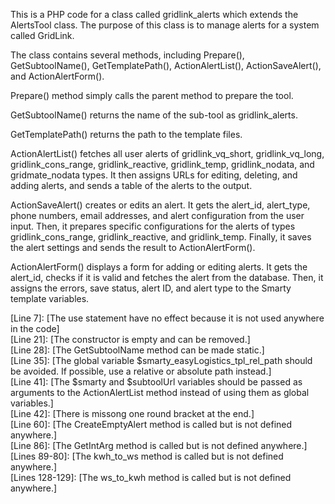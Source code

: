 This is a PHP code for a class called gridlink_alerts which extends the AlertsTool class. The purpose of this class is to manage alerts for a system called GridLink.

The class contains several methods, including Prepare(), GetSubtoolName(), GetTemplatePath(), ActionAlertList(), ActionSaveAlert(), and ActionAlertForm().

Prepare() method simply calls the parent method to prepare the tool.

GetSubtoolName() returns the name of the sub-tool as gridlink_alerts.

GetTemplatePath() returns the path to the template files.

ActionAlertList() fetches all user alerts of gridlink_vq_short, gridlink_vq_long, gridlink_cons_range, gridlink_reactive, gridlink_temp, gridlink_nodata, and gridmate_nodata types. It then assigns URLs for editing, deleting, and adding alerts, and sends a table of the alerts to the output.

ActionSaveAlert() creates or edits an alert. It gets the alert_id, alert_type, phone numbers, email addresses, and alert configuration from the user input. Then, it prepares specific configurations for the alerts of types gridlink_cons_range, gridlink_reactive, and gridlink_temp. Finally, it saves the alert settings and sends the result to ActionAlertForm().

ActionAlertForm() displays a form for adding or editing alerts. It gets the alert_id, checks if it is valid and fetches the alert from the database. Then, it assigns the errors, save status, alert ID, and alert type to the Smarty template variables.

[Line 7]: [The use statement have no effect because it is not used anywhere in the code]  
[Line 21]: [The constructor is empty and can be removed.]  
[Line 28]: [The GetSubtoolName method can be made static.]  
[Line 35]: [The global variable $smarty_easyLogistics_tpl_rel_path should be avoided. If possible, use a relative or absolute path instead.]  
[Line 41]: [The $smarty and $subtoolUrl variables should be passed as arguments to the ActionAlertList method instead of using them as global variables.]  
[Line 42]: [There is missong one round bracket at the end.]  
[Line 60]: [The CreateEmptyAlert method is called but is not defined anywhere.]  
[Line 86]: [The GetIntArg method is called but is not defined anywhere.]  
[Lines 89-80]: [The kwh_to_ws method is called but is not defined anywhere.]  
[Lines 128-129]: [The ws_to_kwh method is called but is not defined anywhere.]  
